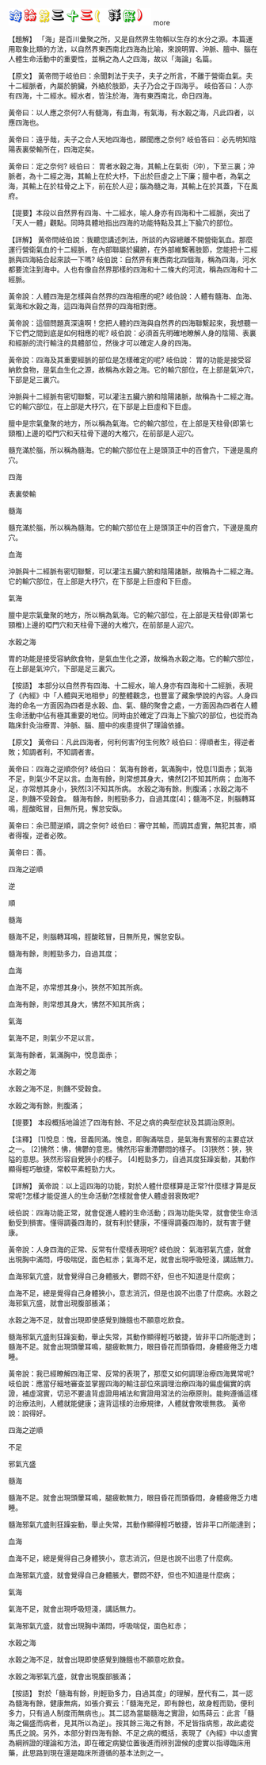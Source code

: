 


![33_海論第三十三(詳解).gif](images/4a514ca237368.gif)
 more 


【題解】
「海」是百川彙聚之所，又是自然界生物賴以生存的水分之源。本篇運用取象比類的方法，以自然界東西南北四海為比喻，來說明胃、沖脈、膻中、腦在人體生命活動中的重要性，並稱之為人之四海，故以「海論」名篇。


【原文】
黃帝問于岐伯曰：余聞刺法于夫子，夫子之所言，不離于營衛血氣。夫十二經脈者，內屬於腑臟，外絡於肢節，夫子乃合之于四海乎。
岐伯答曰：人亦有四海，十二經水。經水者，皆注於海，海有東西南北，命日四海。


黃帝曰：以人應之奈何?人有髓海，有血海，有氣海，有水穀之海，凡此四者，以應四海也。


黃帝曰：遠乎哉，夫子之合人天地四海也，願聞應之奈何?
岐伯答曰：必先明知陰陽表裏滎輸所在，四海定矣。


黃帝曰：定之奈何?
岐伯曰：
胃者水穀之海，其輸上在氣街（沖），下至三裏；沖脈者，為十二經之海，其輸上在於大杼，下出於巨虛之上下廉；膻中者，為氣之海，其輸上在於柱骨之上下，前在於人迎；腦為髓之海，其輸上在於其蓋，下在風府。


【提要】本段以自然界有四海、十二經水，喻人身亦有四海和十二經脈，突出了「天人一體」觀點。同時具體地指出四海的功能特點及其上下腧穴的部位。


【詳解】
黃帝問岐伯說：我聽您講述刺法，所談的內容總離不開營衛氣血。那麼運行營衛氣血的十二經脈，在內部聯屬於臟腑，在外部維繫著肢節，您能把十二經脈與四海結合起來談一下嗎?
岐伯說：自然界有東西南北四個海，稱為四海，河水都要流注到海中。人也有像自然界那樣的四海和十二條大的河流，稱為四海和十二經脈。


黃帝說：人體四海是怎樣與自然界的四海相應的呢?
岐伯說：人體有髓海、血海、氣海和水穀之海，這四海與自然界的四海相對應。


黃帝說：這個問題真深遠啊！您把人體的四海與自然界的四海聯繫起來，我想聽一下它們之間到底是如何相應的呢?
岐伯說：必須首先明確地瞭解人身的陰陽、表裏和經脈的流行輸注的具體部位，然後才可以確定人身的四海。


黃帝說：四海及其重要經脈的部位是怎樣確定的呢?
岐伯說：
胃的功能是接受容納飲食物，是氣血生化之源，故稱為水穀之海。它的輸穴部位，在上部是氣沖穴，下部是足三裏穴。


沖脈與十二經脈有密切聯繫，可以灌注五臟六腑和陰陽諸脈，故稱為十二經之海。它的輸穴部位，在上部是大杼穴，在下部是上巨虛和下巨虛。


膻中是宗氣彙聚的地方，所以稱為氣海。它的輸穴部位，在上部是天柱骨(即第七頸椎)上邊的啞門穴和天柱骨下邊的大椎穴，在前部是人迎穴。


髓充滿於腦，所以稱為髓海。它的輸穴部位在上是頭頂正中的百會穴，下邊是風府穴。


四海


表裏滎輸


髓海


髓充滿於腦，所以稱為髓海。它的輸穴部位在上是頭頂正中的百會穴，下邊是風府穴。


血海


沖脈與十二經脈有密切聯繫，可以灌注五臟六腑和陰陽諸脈，故稱為十二經之海。它的輸穴部位，在上部是大杼穴，在下部是上巨虛和下巨虛。


氣海


膻中是宗氣彙聚的地方，所以稱為氣海。它的輸穴部位，在上部是天柱骨(即第七頸椎)上邊的啞門穴和天柱骨下邊的大椎穴，在前部是人迎穴。


水穀之海


胃的功能是接受容納飲食物，是氣血生化之源，故稱為水穀之海。它的輸穴部位，在上部是氣沖穴，下部是足三裏穴。


【按語】
本部分以自然界有四海、十二經水，喻人身亦有四海和十二經脈，表現了《內經》中「人體與天地相參」的整體觀念，也豐富了藏象學說的內容。人身四海的命名一方面因為四者是水穀、血、氣、髓的聚會之處，一方面因為四者在人體生命活動中佔有極其重要的地位。同時由於確定了四海上下腧穴的部位，也從而為臨床針灸治療胃、沖脈、腦、膻中的疾患提供了理論依據。


【原文】
黃帝曰：凡此四海者，何利何害?何生何敗?
岐伯曰：得順者生，得逆者敗；知調者利，不知調者害。


黃帝曰：四海之逆順奈何?
岐伯曰：
氣海有餘者，氣滿胸中，悅息[1]面赤；氣海不足，則氣少不足以言。血海有餘，則常想其身大，怫然[2]不知其所病；
血海不足，亦常想其身小，狹然[3]不知其所病。
水穀之海有餘，則腹滿；水穀之海不足，則饑不受穀食。
髓海有餘，則輕勁多力，自過其度[4]；髓海不足，則腦轉耳鳴，脛酸眩冒，目無所見，懈怠安臥。


黃帝曰：余已聞逆順，調之奈何?
岐伯曰：審守其輸，而調其虛實，無犯其害，順者得複，逆者必敗。


黃帝曰：善。


四海之逆順


逆


順


髓海


髓海不足，則腦轉耳鳴，脛酸眩冒，目無所見，懈怠安臥。


髓海有餘，則輕勁多力，自過其度；


血海


血海不足，亦常想其身小，狹然不知其所病。


血海有餘，則常想其身大，怫然不知其所病；


氣海


氣海不足，則氣少不足以言。


氣海有餘者，氣滿胸中，悅息面赤；


水穀之海


水穀之海不足，則饑不受穀食。


水穀之海有餘，則腹滿；


【提要】
本段概括地論述了四海有餘、不足之病的典型症狀及其調治原則。


【注釋】
[1]悅息：愧，音義同滿。愧息，即胸滿喘息，是氣海有實邪的主要症狀之一。
[2]怫然：怫，怫鬱的意思。怫然形容重滯鬱悶的樣子。
[3]狹然：狹，狹隘的意思。狹然形容自覺狹小的樣子。
[4]輕勁多力，自過其度狂躁妄動，其動作顯得輕巧敏捷，常較平素輕勁力大。


【詳解】
黃帝說：以上這四海的功能，對於人體什麼樣算是正常?什麼樣才算是反常呢?怎樣才能促進人的生命活動?怎樣就會使人體虛弱衰敗呢?


岐伯說：四海功能正常，就會促進人體的生命活動；四海功能失常，就會使生命活動受到損害。懂得調養四海的，就有利於健康，不懂得調養四海的，就有害于健康。


黃帝說：人身四海的正常、反常有什麼樣表現呢?
岐伯說：
氣海邪氣亢盛，就會出現胸中滿悶，呼吸喘促，面色紅赤；氣海不足，就會出現呼吸短淺，講話無力。


血海邪氣亢盛，就會覺得自己身體脹大，鬱悶不舒，但也不知道是什麼病；


血海不足，總是覺得自己身體狹小，意志消沉，但是也說不出患了什麼病。水穀之海邪氣亢盛，就會出現腹部脹滿；


水穀之海不足，就會出現即使感覺到饑餓也不願意吃飲食。


髓海邪氣亢盛則狂躁妄動，舉止失常，其動作顯得輕巧敏捷，皆非平口所能達到；髓海不足。就會出現頭暈耳鳴，腿疲軟無力，眼目昏花而頭昏悶，身體疲倦乏力嗜睡。


黃帝說：我已經瞭解四海正常、反常的表現了，那麼又如何調理治療四海異常呢?
岐伯說：應當仔細地審查並掌握四海的輸注部位來調理治療四海的偏虛偏實的病證，補虛瀉實，切忌不要違背虛證用補法和實證用瀉法的治療原則。能夠遵循這樣的治療法則，人體就能健康；違背這樣的治療規律，人體就會敗壞無救。
黃帝說：說得好。


四海之逆順


不足


邪氣亢盛


髓海


髓海不足。就會出現頭暈耳鳴，腿疲軟無力，眼目昏花而頭昏悶，身體疲倦乏力嗜睡。


髓海邪氣亢盛則狂躁妄動，舉止失常，其動作顯得輕巧敏捷，皆非平口所能達到；


血海


血海不足，總是覺得自己身體狹小，意志消沉，但是也說不出患了什麼病。


血海邪氣亢盛，就會覺得自己身體脹大，鬱悶不舒，但也不知道是什麼病；


氣海


氣海不足，就會出現呼吸短淺，講話無力。


氣海邪氣亢盛，就會出現胸中滿悶，呼吸喘促，面色紅赤；


水穀之海


水穀之海不足，就會出現即使感覺到饑餓也不願意吃飲食。


水穀之海邪氣亢盛，就會出現腹部脹滿；


【按語】
對於「髓海有餘，則輕勁多力，自過其度」的理解，歷代有二，其一認為髓海有餘，健康無病，如張介賓云：「髓海充足，即有餘也，故身輕而勁，便利多力，只有過人制度而無病也」。其二認為當屬髓海之實證，如馬蒔云：此言「髓海之偏盛而病者，見其所以為逆」。按其餘三海之有餘，不足皆指病態，故此處從馬氏之說。另外，本部分對四海有餘、不足之病的概括，表現了《內經》中以虛實為綱辨證的理論和方法，即在確定病變位置後進而辨別證候的虛實以指導臨床用藥，此思路到現在還是臨床所遵循的基本法則之一。
